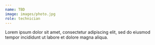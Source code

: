 ```yaml
---
name: TBD
image: images/photo.jpg
role: technician
---
```


Lorem ipsum dolor sit amet, consectetur adipiscing elit, sed do eiusmod tempor incididunt ut labore et dolore magna aliqua.
